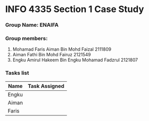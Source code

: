 # INFO 4335 Section 1 Case Study
### Group Name: ENAIFA<br>
### Group members:
  1. Mohamad Faris Aiman Bin Mohd Faizal 2111809
  2. Aiman Fathi Bin Mohd Fairuz 2121549 
  3. Engku Amirul Hakeem Bin Engku Mohamad Fadzrul 2121807

### Tasks list
| Name  | Task Assigned |
| ------------- | ------------- |
| Engku  |   |
| Aiman  |   |
| Faris  |   |
